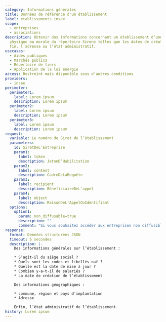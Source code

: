 ```yaml
---
category: Informations générales
title: Données de référence d'un établissement
label: etablissements_insee
scope:
  - entreprises
  - associations
description: Obtenir des informations concernant un établissement d’une personne
  physique ou morale du répertoire Sirene telles que les dates de création et de
  fin, l’adresse ou l’état administratif.
usecases:
  - Aides publiques
  - Marchés publics
  - Répertoire de tiers
  - Application de la loi énergie
access: Restreint mais disponible sous d'autres conditions
providers:
  - insee
perimeter:
  perimeter1:
    label: Lorem ipsum
    description: Lorem ipsum
  perimeter2:
    label: Lorem ipsum
    description: Lorem ipsum
  perimeter3:
    label: Lorem ipsum
    description: Lorem ipsum
request:
  variable: Le numéro de Siret de l’établissement
  parameters:
    id: SiretDeL'Entreprise
    param1:
      label: token
      description: JetonD’Habilitation
    param2:
      label: context
      description: CadreDeLaRequête
    param3:
      label: recipient
      description: BénéficiaireDeL'appel
    param4:
      label: object
      description: RaisonDeL'AppelOuIdentifiant
  options:
    option1:
      param: non_diffusable=true
      description: ""
      comment: "Si vous souhaitez accéder aux entreprises non diffusibles :"
response:
  format: Données structurées JSON
  timeout: 5 secondes
  description: |-
    Des informations générales sur l’établissement : 

    * S’agit-il du siège social ?
    * Quels sont les codes et libellés naf ?
    * Quelle est la date de mise à jour ? 
    * Combien y-a-t-il de salariés ? 
    * La date de création de l’établissement 

    Des informations géographiques : 

    * commune, région et pays d’implantation 
    * Adresse 

    Enfin, l’état administratif de l’établissement.
history: Lorem ipsum
---
```

